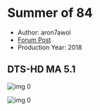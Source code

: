 # Summer of 84

* Author: aron7awol
* [Forum Post](https://www.avsforum.com/threads/bass-eq-for-filtered-movies.2995212/post-56994854)
* Production Year: 2018

## DTS-HD MA 5.1

![img 0](https://i.imgur.com/VarG5av.jpg)

![img 0](https://i.imgur.com/ESpziG9.jpg)

